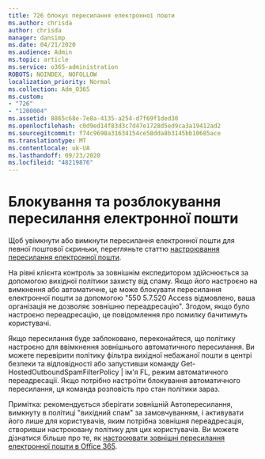 ```yaml
---
title: 726 блокує пересилання електронної пошти
ms.author: chrisda
author: chrisda
manager: dansimp
ms.date: 04/21/2020
ms.audience: Admin
ms.topic: article
ms.service: o365-administration
ROBOTS: NOINDEX, NOFOLLOW
localization_priority: Normal
ms.collection: Adm_O365
ms.custom:
- "726"
- "1200004"
ms.assetid: 8865c68e-7e8a-4135-a254-d7f69f1ded30
ms.openlocfilehash: c0d9ed14f83d3c7d47e1728d5ed9ca3a19412ad2
ms.sourcegitcommit: f74c9698a31634154ce58dda8b3145bb10685ace
ms.translationtype: MT
ms.contentlocale: uk-UA
ms.lasthandoff: 09/23/2020
ms.locfileid: "48219876"
---
```

# <a name="blocking-or-unblocking-email-forwarding"></a>Блокування та розблокування пересилання електронної пошти

Щоб увімкнути або вимкнути пересилання електронної пошти для певної поштової скриньки, перегляньте статтю [настроювання пересилання електронної пошти](https://docs.microsoft.com/microsoft-365/admin/email/configure-email-forwarding).

На рівні клієнта контроль за зовнішнім експедитором здійснюється за допомогою вихідної політики захисту від спаму. Якщо його настроєно на вимкнення або автоматичне, це може блокувати пересилання електронної пошти за допомогою "550 5.7.520 Access відмовлено, ваша організація не дозволяє зовнішню переадресацію". Згодом, якщо було настроєно переадресацію, це повідомлення про помилку бачитимуть користувачі.

Якщо пересилання буде заблоковано, переконайтеся, що політику настроєно для ввімкнення зовнішнього автоматичного пересилання. Ви можете перевірити політику фільтра вихідної небажаної пошти в центрі безпеки та відповідності або запустивши команду Get-HostedOutboundSpamFilterPolicy | ім'я FL, режим автоматичного переадресації. Якщо потрібно настроїти блокування автоматичного пересилання, ця команда розповість про стан політики зараз.

Примітка: рекомендується зберігати зовнішній Автопересилання, вимкнуту в політиці "вихідний спам" за замовчуванням, і активувати його лише для користувачів, яким потрібна зовнішня переадресація, створивши настроювану політику для цих користувачів. Ви можете дізнатися більше про те, як [настроювати зовнішні пересилання електронної пошти в Office 365](https://docs.microsoft.com/microsoft-365/security/office-365-security/external-email-forwarding).